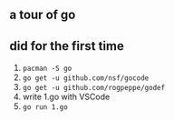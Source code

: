 a tour of go
---

did for the first time
---
1. `pacman -S go`
2. `go get -u github.com/nsf/gocode`
3. `go get -u github.com/rogpeppe/godef`
4. write 1.go with VSCode
5. `go run 1.go`
